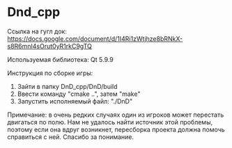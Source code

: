 # Dnd_cpp

Ссылка на гугл док: https://docs.google.com/document/d/1I4Ri1zWtjhze8bRNkX-s8R6mnI4sOrut0yR1rkC9gTQ

Используемая библиотека: Qt 5.9.9

Инструкция по сборке игры:
1) Зайти в папку DnD_cpp/DnD/build
2) Ввести команду "cmake ..", затем "make"
3) Запустить исполняемый файл: "./DnD"

Примечание: в очень редких случаях один из игроков может перестать двигаться по полю.
Нам не удалось найти источник этой проблемы, поэтому если она вдруг возникнет, пересборка проекта должна помочь справиться с ней. 
Спасибо за понимание.
